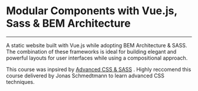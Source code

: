 # Modular Components with Vue.js, Sass & BEM Architecture

---

A static website built with Vue.js while adopting BEM Architecture & SASS. The combination of these frameworks is ideal for building elegant and powerful layouts for user interfaces while using a compositional approach.





This course was inpsired by [Advanced CSS & SASS](https://www.udemy.com/advanced-css-and-sass/) . Highly reccomend this course delivered by Jonas Schmedtmann to learn advanced CSS techniques.
